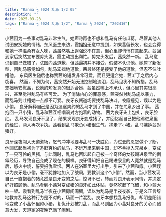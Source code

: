 ```yaml
---
title: "Ranma ½ 2024 乱马 1/2 05"
description: ""
date: 2025-03-23
tags: ["Ranma ½ 2024 乱马 1/2", "Ranma ½ 2024", "202410"]
---
```


小茜因为一些事对乱马非常生气，她声称再也不想和乱马有任何瓜葛，尽管其他人试图安抚她的情绪。东风医生来访，霞姐姐无意中提到，如果茜留长发，也会变得和她一样温柔有女人味，茜虽然嘴上逞强说不在意，但心里却悄悄在意起来。茜回到家后突然宣布要剪头发，霞主动提出帮忙。剪完头发后，茜焕然一新。 乱马意识到自己做错了，试图向茜道歉，但茜最初并不接受，假装不认识他。她剪了新发型，问乱马感觉如何，乱马笨拙地道歉，茜最终还是接受了他的道歉，但忍不住吐槽他。 东风医生随后也称赞茜的短发非常可爱，而且更适合她，茜听了之后内心窃喜。 然而，不知为何，茜突然开始无法控制地流泪，乱马见状不知所措。乱马笨拙地安慰茜，说她的短发真的很适合她，茜虽然嘴上不承认，但心里其实很高兴，甚至觉得乱马有些可爱。 为了消除内心的罪恶感，茜突然对乱马施以暴力，而乱马则吐槽她一点都不可爱。良牙夜闯道场要找乱马决斗，被霞撞见，误以为是小偷。 良牙解释自己是因为追逐爽约的乱马才到了中国，并在咒泉乡出了事。 茜抱回一只小猪，乱马和茜互相嘲讽对方抱着的动物。 茜为良牙头上包扎，良牙脸红。 乱马发现良牙不见了，结果发现良牙变成猪了，并回忆起自己把他踢进泉里的经过，两人再次争执。茜看到乱马欺负小猪很生气，抱走了小猪。乱马嫉妒茜对猪好。

良牙深夜闯入天道道场，怒气冲冲地要与乱马一决胜负，为过去的恩怨做个了断。他回忆起当初为了追赶爽约的乱马，不远万里来到中国，却不幸掉入咒泉乡，变成了一只可怜的黑猪。与此同时，乱马也回忆起自己被一个奇怪的女孩踢进泉里的倒霉经历，导致自己变成了现在的模样。良牙得知把自己踢进泉里的人竟然就是乱马后，怒火中烧，誓要报仇雪恨。两人在浴室里大打出手，引来了小茜和霞。小茜误以为良牙是小偷，毫不犹豫地加入了战局，要教训这个“小偷”。然而，当小茜发现自己一直抱着的猪竟然是良牙变的之后，惊讶不已，转而对良牙表示同情，并决定好好照顾他。乱马看到小茜对变成猪的良牙如此体贴，竟然吃起了飞醋，和小茜大吵一架。霞看到乱马半夜在小茜房间闹腾，误以为乱马是半夜夜袭，于是义正言辞地教育乱马这种行为是不对的，场面一片混乱。良牙本想找乱马报仇，却阴差阳错地变成了小茜怀里的小猪，复仇计划被打乱，而乱马则因为小茜对良牙的关心而醋意大发，天道家的夜晚充满了闹剧。